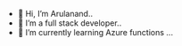 - 👋 Hi, I’m Arulanand..
- 👀 I’m a full stack developer..
- 🌱 I’m currently learning Azure functions ...

<!---
Arulanand-Dev/Arulanand-Dev is a ✨ special ✨ repository because its `README.md` (this file) appears on your GitHub profile.
You can click the Preview link to take a look at your changes.
--->
